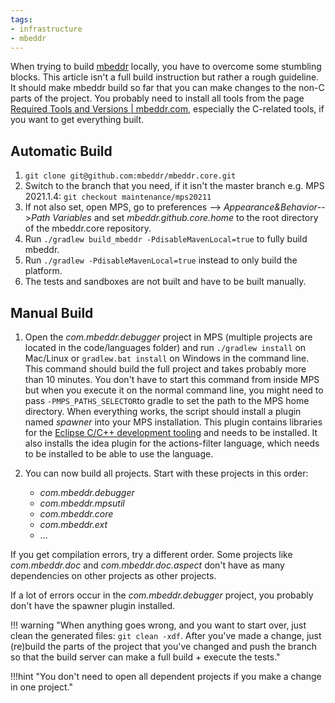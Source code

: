```yaml
---
tags:
- infrastructure
- mbeddr
---
```


When trying to build [mbeddr](https://github.com/mbeddr/mbeddr.core) locally, you have to overcome some stumbling blocks. This article isn't a full build instruction but rather a rough guideline. It should make mbeddr build so far that you can make changes to the non-C parts of the project. You probably need to install all tools from the page [Required Tools and Versions | mbeddr.com](http://mbeddr.com/download.html#RequiredToolsAndVersions), especially the C-related tools, if you want to get everything built.

## Automatic Build

1. `git clone git@github.com:mbeddr/mbeddr.core.git`
2. Switch to the branch that you need, if it isn't the master branch e.g. MPS 2021.1.4: `git checkout maintenance/mps20211`
3. If not also set, open MPS, go to preferences --> *Appearance&Behavior*-->*Path Variables* and set *mbeddr.github.core.home* to the root directory of the mbeddr\.core repository.
4. Run `./gradlew build_mbeddr -PdisableMavenLocal=true` to fully build mbeddr.
5. Run `./gradlew -PdisableMavenLocal=true` instead to only build the platform.
6. The tests and sandboxes are not built and have to be built manually.

## Manual Build

1. Open the *com.mbeddr.debugger* project in MPS (multiple projects are located in the code/languages folder) and run `./gradlew install` on Mac/Linux or `gradlew.bat install` on Windows in the command line. This command should build the full project and takes probably more than 10 minutes. You don't have to start this command from inside MPS but when you execute it on the normal command line, you might need to pass `-PMPS_PATHS_SELECTOR`to gradle to set the path to the MPS home directory. When everything works, the script should install a plugin named *spawner* into your MPS installation. This plugin contains libraries for the [Eclipse C/C++ development tooling](https://www.eclipse.org/cdt/) and needs to be installed. It also installs the idea plugin for the actions-filter language, which needs to be installed to be able to use the language.
2. You can now build all projects. Start with these projects in this order:

    - *com.mbeddr.debugger*
    - *com.mbeddr.mpsutil*
    - *com.mbeddr.core*
    - *com.mbeddr.ext*
    - ...

If you get compilation errors, try a different order. Some projects like *com.mbeddr.doc* and *com.mbeddr.doc.aspect* don't have as many dependencies on other projects as other projects.

If a lot of errors occur in the *com.mbeddr.debugger* project, you probably don't have the spawner plugin installed.

!!! warning "When anything goes wrong, and you want to start over, just clean the generated files: `git clean -xdf`. After you've made a change, just (re)build the parts of the project that you've changed and push the branch so that the build server can make a full build + execute the tests."

!!!hint "You don't need to open all dependent projects if you make a change in one project."